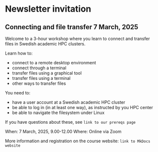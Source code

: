 # Newsletter invitation

## Connecting and file transfer 7 March, 2025

Welcome to a 3-hour workshop where you learn to connect and transfer files in Swedish academic HPC clusters. 

Learn how to:

- connect to a remote desktop environment
- connect through a terminal
- transfer files using a graphical tool
- transfer files using a terminal
- other ways to transfer files

You need to:

- have a user account at a Swedish academic HPC cluster
- be able to log in (in at least one way), as instructed by you HPC center
- be able to navigate the filesystem under Linux

If you have questions about these,
see `link to our prereqs page`

When: 7 March, 2025, 9.00-12.00
Where: Online via Zoom

More information and registration on the course website:
`link to MkDocs website`
